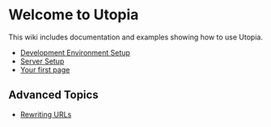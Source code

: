 # Welcome to Utopia

This wiki includes documentation and examples showing how to use Utopia.

- [Development Environment Setup](development-environment-setup/)
- [Server Setup](server-setup/)
- [Your first page](your-first-page/)

## Advanced Topics

- [Rewriting URLs](rewriting-urls/)